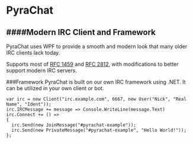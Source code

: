 # PyraChat
####Modern IRC Client and Framework
---

PyraChat uses WPF to provide a smooth and modern look that many older IRC clients lack today.

Supports most of [RFC 1459](https://tools.ietf.org/html/rfc1459) and [RFC 2812](https://tools.ietf.org/html/rfc2812), with modifications to better support modern IRC servers.

###Framework
PyraChat is built on our own IRC framework using .NET. It can be utilized in your own client or bot.

````
var irc = new Client("irc.example.com", 6667, new User("Nick", "Real Name", "Ident"));
irc.IRCMessage += message => Console.WriteLine(message.Text)
irc.Connect += () =>
{
  irc.Send(new JoinMessage("#pyrachat-example"));
  irc.Send(new PrivateMessage("#pyrachat-example", "Hello World!"));
};
````
